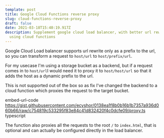 ```yaml
---
template: post
title: Google Cloud Functions reverse proxy
slug: cloud-functions-reverse-proxy
draft: false
date: 2021-03-18T15:40:19.917Z
description: Supplement google cloud load balancer, with better url rewrite by
  using cloud functions
---
```

Google Cloud Load balancer supports url rewrite only as a prefix to the url, so you can transform a request to `host/url` to `host/prefix/url`.

For my usecase I'm using a storage bucket as a backend, but if a request comes in to `host/url`I would need it to proxy it to `host/host/url` so that it adds the host as a dynamic prefix to the url. 

This is not supported out of the box so as fix I've changed the backend to a cloud function which proxies the request to the target bucket.

embed-url-code https://gist.githubusercontent.com/ecyshor/0138ea1f8b0b16b1b7357a936d060b66/raw/c754819c533295f83e84c41d832420f4c0dcfe09/proxy.ts typescript

The function also proxies all the requests to the root `/` to `index.html`, that is optional and can actually be configured directly in the load balancer.